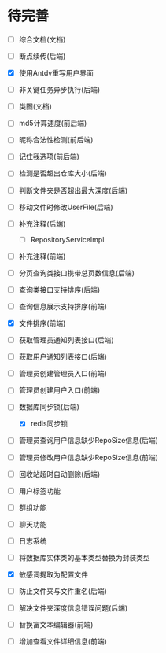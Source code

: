 # 待完善

- [ ] 综合文档(文档)
- [ ] 断点续传(后端)
- [x] 使用Antdv重写用户界面
- [ ] 非关键任务异步执行(后端)
- [ ] 类图(文档)
- [ ] md5计算速度(前后端)
- [ ] 昵称合法性检测(前后端)
- [ ] 记住我选项(前后端)
- [ ] 检测是否超出仓库大小(后端)
- [ ] 判断文件夹是否超出最大深度(后端)
- [ ] 移动文件时修改UserFile(后端)
- [ ] 补充注释(后端)
    - [ ] RepositoryServiceImpl
- [ ] 补充注释(前端)
- [ ] 分页查询类接口携带总页数信息(后端)
- [ ] 查询类接口支持排序(后端)
- [ ] 查询信息展示支持排序(前端)
- [x] 文件排序(前端)
- [ ] 获取管理员通知列表接口(后端)
- [ ] 获取用户通知列表接口(后端)
- [ ] 管理员创建管理员入口(前端)
- [ ] 管理员创建用户入口(前端)
- [ ] 数据库同步锁(后端)
    - [x] redis同步锁
- [ ] 管理员查询用户信息缺少RepoSize信息(后端)
- [ ] 管理员修改用户信息缺少RepoSize信息(前端)
- [ ] 回收站超时自动删除(后端)
- [ ] 用户标签功能
- [ ] 群组功能
- [ ] 聊天功能
- [ ] 日志系统
- [ ] 将数据库实体类的基本类型替换为封装类型
- [x] 敏感词提取为配置文件
- [ ] 防止文件夹与文件重名(后端)
- [ ] 解决文件夹深度信息错误问题(后端)
- [ ] 替换富文本编辑器(前端)
- [ ] 增加查看文件详细信息(前端)

